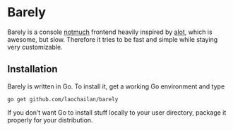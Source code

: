 # Barely

Barely is a console [notmuch](http://notmuchmail.org/) frontend heavily inspired by [alot](http://github.com/pazz/alot),
which is awesome, but slow.
Therefore it tries to be fast and simple while staying very customizable.

## Installation

Barely is written in Go. To install it, get a working Go environment and type

```go get github.com/laochailan/barely```

If you don’t want Go to install stuff locally to your user directory, package it properly for your distribution.
